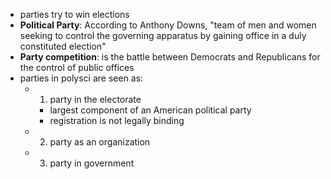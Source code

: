- parties try to win elections
- **Political Party**: According to Anthony Downs, "team of men and women seeking to control the governing apparatus by gaining office in a duly constituted election"
- **Party competition**: is the battle between Democrats and Republicans for the control of public offices
- parties in polysci are seen as: 
	- 1) party in the electorate
		- largest component of an American political party
		- registration is not legally binding
	- 2) party as an organization
	- 3) party in government
